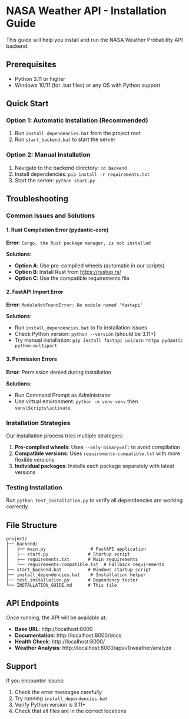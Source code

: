 # NASA Weather API - Installation Guide

This guide will help you install and run the NASA Weather Probability API backend.

## Prerequisites

- Python 3.11 or higher
- Windows 10/11 (for .bat files) or any OS with Python support

## Quick Start

### Option 1: Automatic Installation (Recommended)
1. Run `install_dependencies.bat` from the project root
2. Run `start_backend.bat` to start the server

### Option 2: Manual Installation
1. Navigate to the backend directory: `cd backend`
2. Install dependencies: `pip install -r requirements.txt`
3. Start the server: `python start.py`

## Troubleshooting

### Common Issues and Solutions

#### 1. Rust Compilation Error (pydantic-core)
**Error**: `Cargo, the Rust package manager, is not installed`

**Solutions**:
- **Option A**: Use pre-compiled wheels (automatic in our scripts)
- **Option B**: Install Rust from https://rustup.rs/
- **Option C**: Use the compatible requirements file

#### 2. FastAPI Import Error
**Error**: `ModuleNotFoundError: No module named 'fastapi'`

**Solutions**:
- Run `install_dependencies.bat` to fix installation issues
- Check Python version: `python --version` (should be 3.11+)
- Try manual installation: `pip install fastapi uvicorn httpx pydantic python-multipart`

#### 3. Permission Errors
**Error**: Permission denied during installation

**Solutions**:
- Run Command Prompt as Administrator
- Use virtual environment: `python -m venv venv` then `venv\Scripts\activate`

### Installation Strategies

Our installation process tries multiple strategies:

1. **Pre-compiled wheels**: Uses `--only-binary=all` to avoid compilation
2. **Compatible versions**: Uses `requirements-compatible.txt` with more flexible versions
3. **Individual packages**: Installs each package separately with latest versions

### Testing Installation

Run `python test_installation.py` to verify all dependencies are working correctly.

## File Structure

```
project/
├── backend/
│   ├── main.py                 # FastAPI application
│   ├── start.py               # Startup script
│   ├── requirements.txt       # Main requirements
│   └── requirements-compatible.txt  # Fallback requirements
├── start_backend.bat          # Windows startup script
├── install_dependencies.bat    # Installation helper
├── test_installation.py       # Dependency tester
└── INSTALLATION_GUIDE.md      # This file
```

## API Endpoints

Once running, the API will be available at:
- **Base URL**: http://localhost:8000
- **Documentation**: http://localhost:8000/docs
- **Health Check**: http://localhost:8000/
- **Weather Analysis**: http://localhost:8000/api/v1/weather/analyze

## Support

If you encounter issues:
1. Check the error messages carefully
2. Try running `install_dependencies.bat`
3. Verify Python version is 3.11+
4. Check that all files are in the correct locations
